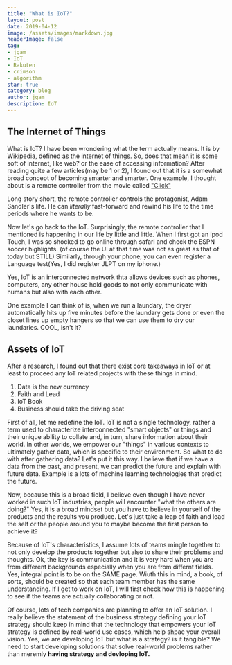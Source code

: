 ```yaml
---
title: "What is IoT?"
layout: post
date: 2019-04-12
image: /assets/images/markdown.jpg
headerImage: false
tag:
- jgam
- IoT
- Rakuten
- crimson
- algorithm
star: true
category: blog
author: jgam
description: IoT
---
```


## The Internet of Things

What is IoT? I have been wrondering what the term actually means. It is by Wikipedia, defined as the internet of things. So, does that mean it is some soft of internet, like web? or the ease of accessing information? After reading quite a few articles(may be 1 or 2), I found out that it is a somewhat broad concept of becoming smarter and smarter. One example, I thought about is a remote controller from the movie called ["Click"](https://en.wikipedia.org/wiki/Click_(2006_film))

Long story short, the remote controller controls the protagonist, Adam Sandler's life. He can *literally* fast-forward and rewind his life to the time periods where he wants to be.

Now let's go back to the IoT. Surprisingly, the remote controller that I mentioned is happening in our life by little and little. When I first got an ipod Touch, I was so shocked to go online through safari and check the ESPN soccer highlights. (of course the UI at that time was not as great as that of today but STILL) Similarly, through your phone, you can even register a Language test(Yes, I did register JLPT on my iphone.)

Yes, IoT is an interconnected network thta allows devices such as phones, computers, any other house hold goods to not only communicate with humans but also with each other.

One example I can think of is, when we run a laundary, the dryer automatically hits up five minutes before the laundary gets done or even the closet lines up empty hangers so that we can use them to dry our laundaries. COOL, isn't it?

## Assets of IoT

After a research, I found out that there exist core takeaways in IoT or at least to proceed any IoT related projects with these things in mind.

1. Data is the new currency
2. Faith and Lead
3. IoT Book
4. Business should take the driving seat

First of all, let me redefine the IoT. IoT is not a single technology, rather a term used to characterize interconnected "smart objects" or things and their unique ability to collate and, in turn, share information about their world. In other worlds, we empower our "things" in various contexts to ultimately gather data, which is specific to their environment. So what to do with after gathering data? Let's put it this way. I believe that if we have a data from the past, and present, we can predict the future and explain with future data. Example is a lots of machine learning technologies that predict the future.

Now, because this is a broad field, I believe even though I have never worked in such IoT industries, people will encounter "what the others are doing?" Yes, it is a broad mindset but you have to believe in yourself of the products and the results you produce. Let's just take a leap of faith and lead the self or the people around you to maybe become the first person to achieve it?

Because of IoT's characteristics, I assume lots of teams mingle together to not only develop the products together but also to share their problems and thoughts. Ok, the key is communication and it is very hard when you are from different backgrounds especially when you are from differnt fields. Yes, integral point is to be on the SAME page. Wiuth this in mind, a book, of sorts, should be created so that each team member has the same understanding. If I get to work on IoT, I will first check how this is happening to see if the teams are actually collaborating or not.

Of course, lots of tech companies are planning to offer an IoT solution. I really believe the statement of the business strategy defining your IoT strategy should keep in mind that the technology that empowers your IoT strategy is defined by real-world use cases, which help shpae your overall vision. Yes, we are developing IoT but what is a strategy? is it tangible? We need to start developing solutions that solve real-world problems rather than meremly **having strategy and devloping IoT.**